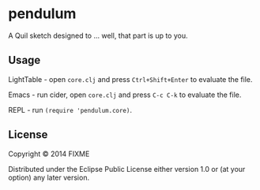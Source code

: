 # pendulum

A Quil sketch designed to ... well, that part is up to you.

## Usage

LightTable - open `core.clj` and press `Ctrl+Shift+Enter` to evaluate the file.

Emacs - run cider, open `core.clj` and press `C-c C-k` to evaluate the file.

REPL - run `(require 'pendulum.core)`.

## License

Copyright © 2014 FIXME

Distributed under the Eclipse Public License either version 1.0 or (at
your option) any later version.
